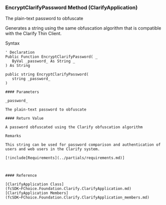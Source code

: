 ﻿### EncryptClarifyPassword Method (ClarifyApplication)

The plain-text password to obfuscate

Generates a string using the same obfuscation algorithm that is compatible with the Clarify Thin Client.

Syntax

```vbnet
' Declaration
Public Function EncryptClarifyPassword( _
   ByVal _password_ As String _
) As String

public string EncryptClarifyPassword( 
   string _password_
)

#### Parameters

_password_

The plain-text password to obfuscate

#### Return Value

A password obfuscated using the Clarify obfuscation algorithm

Remarks

This string can be used for password comparison and authentication of users and web users in the Clarify system.

[!include[Requirements](../partials/requirements.md)]



#### Reference

[ClarifyApplication Class](fcSDK~FChoice.Foundation.Clarify.ClarifyApplication.md)  
[ClarifyApplication Members](fcSDK~FChoice.Foundation.Clarify.ClarifyApplication_members.md)